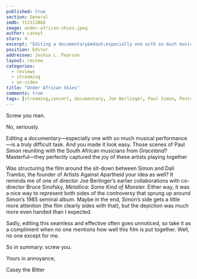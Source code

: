 ```yaml
---
published: true
section: General
imdb: tt2112868
image: under-african-skies.jpeg
author: caseyt
stars: 4
excerpt: "Editing a documentary&mdash;especially one with so much musical performance&mdash;is a truly difficult task. And you made it look easy. Those scenes of Paul Simon reuniting with the South African musicians from <em>Graceland</em>? Masterful&mdash;they perfectly captured the joy of these artists playing together."
position: Editor
addressee: Joshua L. Pearson
layout: review
categories:
  - reviews
  - streaming
  - on-video
title: "Under African Skies"
comments: true
tags: [streaming,concert, documentary, Joe Berlinger, Paul Simon, Postcards, SXSW]
---
```

<p>Screw you man.</p>
<p>No, seriously.</p>
<p>Editing a documentary&mdash;especially one with so much musical performance&mdash;is a truly difficult task. And you made it look easy. Those scenes of Paul Simon reuniting with the South African musicians from <em>Graceland</em>? Masterful&mdash;they perfectly captured the joy of these artists playing together</p>
<p>Was structuring the film around the sit-down between Simon and Dali Trambo, the founder of Artists Against Apartheid your idea as well? It reminds me of one of director Joe Berlinger&rsquo;s earlier collaborations with co-director Bruce Sinofsky, <em>Metallica: Some Kind of Monster. </em>Either way, it was a nice way to represent both sides of the controversy that sprung up around Simon&rsquo;s<em> </em>1985 seminal album<em>. </em>Maybe in the end, Simon&rsquo;s side<em> </em>gets a little more attention (the film clearly sides with that), but the depiction was much more even handed than I expected.</p>
<p>Sadly, editing this seamless and effective often goes unnoticed, so take it as a compliment when no one mentions how well this film is put together. Well, no one except for me.</p>
<p>So in summary: screw you.</p>
<p>Yours in annoyance,</p>
<p>Casey the Bitter <em>&nbsp;</em></p>
